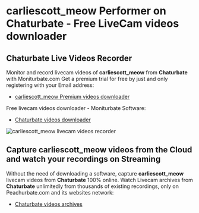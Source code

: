 # carliescott_meow Performer on Chaturbate - Free LiveCam videos downloader

## Chaturbate Live Videos Recorder

Monitor and record livecam videos of **carliescott_meow** from **Chaturbate** with Moniturbate.com
Get a premium trial for free by just and only registering with your Email address:
* [carliescott_meow Premium videos downloader](https://moniturbate.com/request-demo-licence-key.html)

Free livecam videos downloader - Moniturbate Software:
* [Chaturbate videos downloader](https://moniturbate.com/moniturbate-download-software.html)

![carliescott_meow livecam videos recorder](https://peachurnet.com/templates/moniturbate-software.png)


## Capture carliescott_meow videos from the Cloud and watch your recordings on Streaming

Without the need of downloading a software, capture **carliescott_meow** livecam videos from **Chaturbate** 100% online.
Watch Livecam archives from **Chaturbate** unlimitedly from thousands of existing recordings, only on Peachurbate.com and its websites network:
* [Chaturbate videos archives](https://peachurnet.com/)